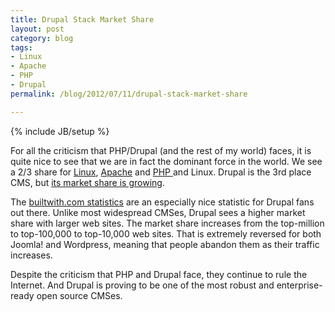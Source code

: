 ```yaml
---
title: Drupal Stack Market Share
layout: post
category: blog
tags:
- Linux
- Apache
- PHP
- Drupal
permalink: /blog/2012/07/11/drupal-stack-market-share

---
```

{% include JB/setup %}
<div id="node-155" class="node node-blog node-promoted">
  <div class="content clearfix">
    <div class="field field-name-body field-type-text-with-summary field-label-hidden"><div class="field-items"><div class="field-item even"><p>For all the criticism that PHP/Drupal (and the rest of my world) faces, it is quite nice to see that we are in fact the dominant force in the world. We see a 2/3 share for <a href="http://w3techs.com/technologies/overview/operating_system/all">Linux</a>, <a href="http://w3techs.com/technologies/overview/web_server/all">Apache</a> and <a href="http://w3techs.com/technologies/overview/programming_language/all">PHP </a>and Linux. Drupal is the 3rd place CMS, but <a href="http://w3techs.com/technologies/history_overview/content_management/all">its market share is growing</a>.</p>
<p>The <a href="http://trends.builtwith.com/cms/Drupal">builtwith.com statistics</a> are an especially nice statistic for Drupal fans out there. Unlike most widespread CMSes, Drupal sees a higher market share with larger web sites. The market share increases from the top-million to top-100,000 to top-10,000 web sites. That is extremely reversed for both Joomla! and Wordpress, meaning that people abandon them as their traffic increases.</p>
<p>Despite the criticism that PHP and Drupal face, they continue to rule the Internet. And Drupal is proving to be one of the most robust and enterprise-ready open source CMSes.</p>
</div></div></div>  </div>
</div>
